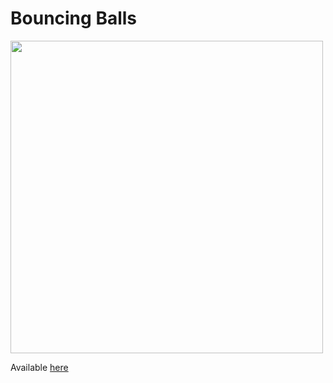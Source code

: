 # Bouncing Balls

<img width="500" src="./presentation.gif">

Available <a href="https://oosasukel.github.io/Canvas_Bouncing_balls/">here</a>
